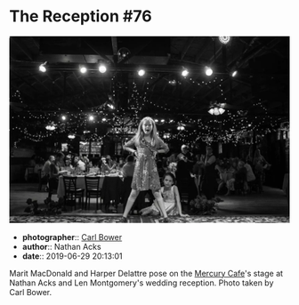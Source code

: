 # The Reception \#76

![Marit MacDonald and Harper Delattre pose on the Mercury Cafe's stage](assets/2019-06-29-set-3-the-reception-76.webp)

* **photographer**:: [Carl Bower](https://carlbowerphotos.com)
* **author**:: Nathan Acks
* **date**:: 2019-06-29 20:13:01

Marit MacDonald and Harper Delattre pose on the [Mercury Cafe](http://mercurycafe.com)'s stage at Nathan Acks and Len Montgomery's wedding reception. Photo taken by Carl Bower.
